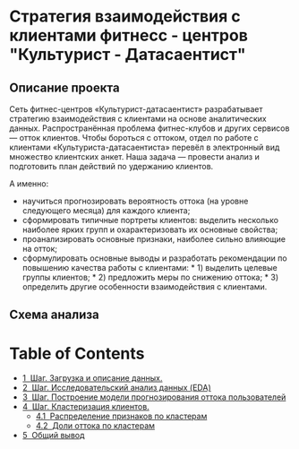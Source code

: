 # Стратегия взаимодействия с клиентами фитнесс - центров "Культурист - Датасаентист"

## Описание проекта

Сеть фитнес-центров «Культурист-датасаентист» разрабатывает стратегию взаимодействия с клиентами на основе аналитических данных.
Распространённая проблема фитнес-клубов и других сервисов — отток клиентов.
Чтобы бороться с оттоком, отдел по работе с клиентами «Культуриста-датасаентиста» перевёл в электронный вид множество клиентских анкет. Наша задача — провести анализ и подготовить план действий по удержанию клиентов.

А именно:
* научиться прогнозировать вероятность оттока (на уровне следующего месяца) для каждого клиента;
* сформировать типичные портреты клиентов: выделить несколько наиболее ярких групп и охарактеризовать их основные свойства;
* проанализировать основные признаки, наиболее сильно влияющие на отток;
* сформулировать основные выводы и разработать рекомендации по повышению качества работы с клиентами:
        * 1) выделить целевые группы клиентов;
        * 2) предложить меры по снижению оттока;
        * 3) определить другие особенности взаимодействия с клиентами.
        

## Схема анализа

<h1>Table of Contents<span class="tocSkip"></span></h1>
<div class="toc"><ul class="toc-item"><li><span><a href="#Шаг.-Загрузка-и-описание-данных." data-toc-modified-id="Шаг.-Загрузка-и-описание-данных.-1"><span class="toc-item-num">1&nbsp;&nbsp;</span>Шаг. Загрузка и описание данных.</a></span></li><li><span><a href="#Шаг.-Исследовательский-анализ-данных-(EDA)" data-toc-modified-id="Шаг.-Исследовательский-анализ-данных-(EDA)-2"><span class="toc-item-num">2&nbsp;&nbsp;</span>Шаг. Исследовательский анализ данных (EDA)</a></span></li><li><span><a href="#Шаг.-Построение-модели-прогнозирования-оттока-пользователей" data-toc-modified-id="Шаг.-Построение-модели-прогнозирования-оттока-пользователей-3"><span class="toc-item-num">3&nbsp;&nbsp;</span>Шаг. Построение модели прогнозирования оттока пользователей</a></span></li><li><span><a href="#Шаг.-Кластеризация-клиентов." data-toc-modified-id="Шаг.-Кластеризация-клиентов.-4"><span class="toc-item-num">4&nbsp;&nbsp;</span>Шаг. Кластеризация клиентов.</a></span><ul class="toc-item"><li><span><a href="#Распределение-признаков-по-кластерам" data-toc-modified-id="Распределение-признаков-по-кластерам-4.1"><span class="toc-item-num">4.1&nbsp;&nbsp;</span>Распределение признаков по кластерам</a></span></li><li><span><a href="#Доли-оттока-по-кластерам" data-toc-modified-id="Доли-оттока-по-кластерам-4.2"><span class="toc-item-num">4.2&nbsp;&nbsp;</span>Доли оттока по кластерам</a></span></li></ul></li><li><span><a href="#Общий-вывод" data-toc-modified-id="Общий-вывод-5"><span class="toc-item-num">5&nbsp;&nbsp;</span>Общий вывод</a></span></li></ul></div>

